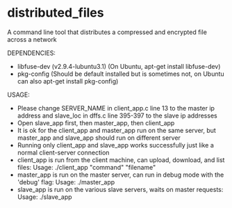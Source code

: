 # distributed_files
A command line tool that distributes a compressed and encrypted file across a network

DEPENDENCIES:

* libfuse-dev (v2.9.4-lubuntu3.1) (On Ubuntu, apt-get install libfuse-dev)
* pkg-config (Should be default installed but is sometimes not, on Ubuntu can also apt-get install pkg-config)

USAGE:
* Please change SERVER_NAME in client_app.c line 13 to the master ip address and slave_loc in dffs.c line 395-397 to the slave ip addresses
* Open slave_app first, then master_app, then client_app
* It is ok for the client_app and master_app run on the same server, but master_app and slave_app should run on different server
* Running only client_app and slave_app works successfully just like a normal client-server connection 
* client_app is run from the client machine, can upload, download, and list files:
  Usage: ./client_app "command" "filename"
* master_app is run on the master server, can run in debug mode with the 'debug' flag:
  Usage: ./master_app 
* slave_app is run on the various slave servers, waits on master requests:
  Usage: ./slave_app
